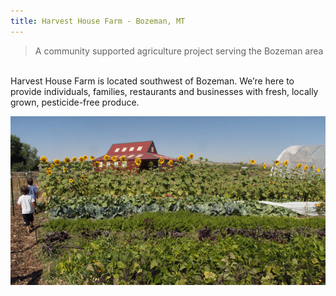 ```yaml
---
title: Harvest House Farm - Bozeman, MT
---
```


> A community supported agriculture project serving the Bozeman area

<br/>
Harvest House Farm is located southwest of Bozeman. We’re here to provide individuals, families, restaurants and businesses with fresh, locally grown, pesticide-free produce. 

![Field at the farm](/images/farm.jpg)

